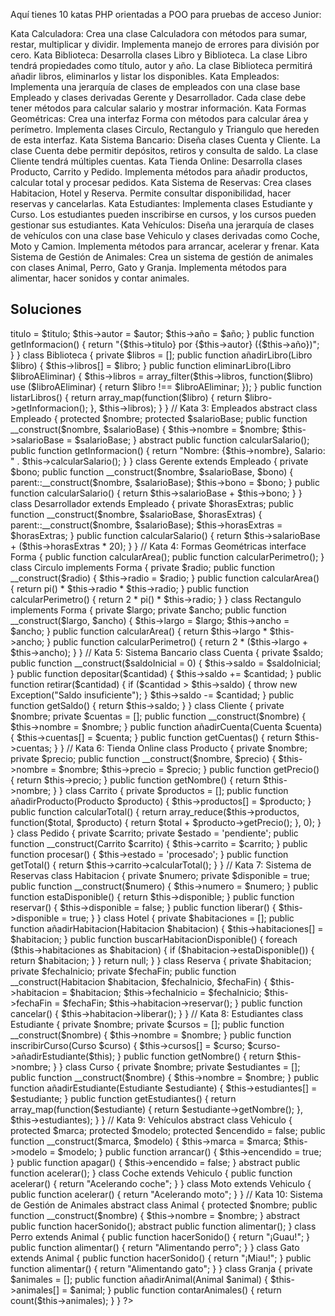 Aquí tienes 10 katas PHP orientadas a POO para pruebas de acceso Junior:

Kata Calculadora:
Crea una clase Calculadora con métodos para sumar, restar, multiplicar y dividir. Implementa manejo de errores para división por cero.
Kata Biblioteca:
Desarrolla clases Libro y Biblioteca. La clase Libro tendrá propiedades como título, autor y año. La clase Biblioteca permitirá añadir libros, eliminarlos y listar los disponibles.
Kata Empleados:
Implementa una jerarquía de clases de empleados con una clase base Empleado y clases derivadas Gerente y Desarrollador. Cada clase debe tener métodos para calcular salario y mostrar información.
Kata Formas Geométricas:
Crea una interfaz Forma con métodos para calcular área y perímetro. Implementa clases Circulo, Rectangulo y Triangulo que hereden de esta interfaz.
Kata Sistema Bancario:
Diseña clases Cuenta y Cliente. La clase Cuenta debe permitir depósitos, retiros y consulta de saldo. La clase Cliente tendrá múltiples cuentas.
Kata Tienda Online:
Desarrolla clases Producto, Carrito y Pedido. Implementa métodos para añadir productos, calcular total y procesar pedidos.
Kata Sistema de Reservas:
Crea clases Habitacion, Hotel y Reserva. Permite consultar disponibilidad, hacer reservas y cancelarlas.
Kata Estudiantes:
Implementa clases Estudiante y Curso. Los estudiantes pueden inscribirse en cursos, y los cursos pueden gestionar sus estudiantes.
Kata Vehículos:
Diseña una jerarquía de clases de vehículos con una clase base Vehiculo y clases derivadas como Coche, Moto y Camion. Implementa métodos para arrancar, acelerar y frenar.
Kata Sistema de Gestión de Animales:
Crea un sistema de gestión de animales con clases Animal, Perro, Gato y Granja. Implementa métodos para alimentar, hacer sonidos y contar animales.


## Soluciones
<?php
// Kata 1: Calculadora
class Calculadora {
    public function sumar($a, $b) {
        return $a + $b;
    }

    public function restar($a, $b) {
        return $a - $b;
    }

    public function multiplicar($a, $b) {
        return $a * $b;
    }

    public function dividir($a, $b) {
        if ($b == 0) {
            throw new InvalidArgumentException("No se puede dividir por cero");
        }
        return $a / $b;
    }
}

// Kata 2: Biblioteca
class Libro {
    private $titulo;
    private $autor;
    private $año;

    public function __construct($titulo, $autor, $año) {
        $this->titulo = $titulo;
        $this->autor = $autor;
        $this->año = $año;
    }

    public function getInformacion() {
        return "{$this->titulo} por {$this->autor} ({$this->año})";
    }
}

class Biblioteca {
    private $libros = [];

    public function añadirLibro(Libro $libro) {
        $this->libros[] = $libro;
    }

    public function eliminarLibro(Libro $libroAEliminar) {
        $this->libros = array_filter($this->libros, function($libro) use ($libroAEliminar) {
            return $libro !== $libroAEliminar;
        });
    }

    public function listarLibros() {
        return array_map(function($libro) {
            return $libro->getInformacion();
        }, $this->libros);
    }
}

// Kata 3: Empleados
abstract class Empleado {
    protected $nombre;
    protected $salarioBase;

    public function __construct($nombre, $salarioBase) {
        $this->nombre = $nombre;
        $this->salarioBase = $salarioBase;
    }

    abstract public function calcularSalario();

    public function getInformacion() {
        return "Nombre: {$this->nombre}, Salario: " . $this->calcularSalario();
    }
}

class Gerente extends Empleado {
    private $bono;

    public function __construct($nombre, $salarioBase, $bono) {
        parent::__construct($nombre, $salarioBase);
        $this->bono = $bono;
    }

    public function calcularSalario() {
        return $this->salarioBase + $this->bono;
    }
}

class Desarrollador extends Empleado {
    private $horasExtras;

    public function __construct($nombre, $salarioBase, $horasExtras) {
        parent::__construct($nombre, $salarioBase);
        $this->horasExtras = $horasExtras;
    }

    public function calcularSalario() {
        return $this->salarioBase + ($this->horasExtras * 20);
    }
}

// Kata 4: Formas Geométricas
interface Forma {
    public function calcularArea();
    public function calcularPerimetro();
}

class Circulo implements Forma {
    private $radio;

    public function __construct($radio) {
        $this->radio = $radio;
    }

    public function calcularArea() {
        return pi() * $this->radio * $this->radio;
    }

    public function calcularPerimetro() {
        return 2 * pi() * $this->radio;
    }
}

class Rectangulo implements Forma {
    private $largo;
    private $ancho;

    public function __construct($largo, $ancho) {
        $this->largo = $largo;
        $this->ancho = $ancho;
    }

    public function calcularArea() {
        return $this->largo * $this->ancho;
    }

    public function calcularPerimetro() {
        return 2 * ($this->largo + $this->ancho);
    }
}

// Kata 5: Sistema Bancario
class Cuenta {
    private $saldo;

    public function __construct($saldoInicial = 0) {
        $this->saldo = $saldoInicial;
    }

    public function depositar($cantidad) {
        $this->saldo += $cantidad;
    }

    public function retirar($cantidad) {
        if ($cantidad > $this->saldo) {
            throw new Exception("Saldo insuficiente");
        }
        $this->saldo -= $cantidad;
    }

    public function getSaldo() {
        return $this->saldo;
    }
}

class Cliente {
    private $nombre;
    private $cuentas = [];

    public function __construct($nombre) {
        $this->nombre = $nombre;
    }

    public function añadirCuenta(Cuenta $cuenta) {
        $this->cuentas[] = $cuenta;
    }

    public function getCuentas() {
        return $this->cuentas;
    }
}

// Kata 6: Tienda Online
class Producto {
    private $nombre;
    private $precio;

    public function __construct($nombre, $precio) {
        $this->nombre = $nombre;
        $this->precio = $precio;
    }

    public function getPrecio() {
        return $this->precio;
    }

    public function getNombre() {
        return $this->nombre;
    }
}

class Carrito {
    private $productos = [];

    public function añadirProducto(Producto $producto) {
        $this->productos[] = $producto;
    }

    public function calcularTotal() {
        return array_reduce($this->productos, function($total, $producto) {
            return $total + $producto->getPrecio();
        }, 0);
    }
}

class Pedido {
    private $carrito;
    private $estado = 'pendiente';

    public function __construct(Carrito $carrito) {
        $this->carrito = $carrito;
    }

    public function procesar() {
        $this->estado = 'procesado';
    }

    public function getTotal() {
        return $this->carrito->calcularTotal();
    }
}

// Kata 7: Sistema de Reservas
class Habitacion {
    private $numero;
    private $disponible = true;

    public function __construct($numero) {
        $this->numero = $numero;
    }

    public function estaDisponible() {
        return $this->disponible;
    }

    public function reservar() {
        $this->disponible = false;
    }

    public function liberar() {
        $this->disponible = true;
    }
}

class Hotel {
    private $habitaciones = [];

    public function añadirHabitacion(Habitacion $habitacion) {
        $this->habitaciones[] = $habitacion;
    }

    public function buscarHabitacionDisponible() {
        foreach ($this->habitaciones as $habitacion) {
            if ($habitacion->estaDisponible()) {
                return $habitacion;
            }
        }
        return null;
    }
}

class Reserva {
    private $habitacion;
    private $fechaInicio;
    private $fechaFin;

    public function __construct(Habitacion $habitacion, $fechaInicio, $fechaFin) {
        $this->habitacion = $habitacion;
        $this->fechaInicio = $fechaInicio;
        $this->fechaFin = $fechaFin;
        $this->habitacion->reservar();
    }

    public function cancelar() {
        $this->habitacion->liberar();
    }
}

// Kata 8: Estudiantes
class Estudiante {
    private $nombre;
    private $cursos = [];

    public function __construct($nombre) {
        $this->nombre = $nombre;
    }

    public function inscribirCurso(Curso $curso) {
        $this->cursos[] = $curso;
        $curso->añadirEstudiante($this);
    }

    public function getNombre() {
        return $this->nombre;
    }
}

class Curso {
    private $nombre;
    private $estudiantes = [];

    public function __construct($nombre) {
        $this->nombre = $nombre;
    }

    public function añadirEstudiante(Estudiante $estudiante) {
        $this->estudiantes[] = $estudiante;
    }

    public function getEstudiantes() {
        return array_map(function($estudiante) {
            return $estudiante->getNombre();
        }, $this->estudiantes);
    }
}

// Kata 9: Vehículos
abstract class Vehiculo {
    protected $marca;
    protected $modelo;
    protected $encendido = false;

    public function __construct($marca, $modelo) {
        $this->marca = $marca;
        $this->modelo = $modelo;
    }

    public function arrancar() {
        $this->encendido = true;
    }

    public function apagar() {
        $this->encendido = false;
    }

    abstract public function acelerar();
}

class Coche extends Vehiculo {
    public function acelerar() {
        return "Acelerando coche";
    }
}

class Moto extends Vehiculo {
    public function acelerar() {
        return "Acelerando moto";
    }
}

// Kata 10: Sistema de Gestión de Animales
abstract class Animal {
    protected $nombre;

    public function __construct($nombre) {
        $this->nombre = $nombre;
    }

    abstract public function hacerSonido();
    abstract public function alimentar();
}

class Perro extends Animal {
    public function hacerSonido() {
        return "¡Guau!";
    }

    public function alimentar() {
        return "Alimentando perro";
    }
}

class Gato extends Animal {
    public function hacerSonido() {
        return "¡Miau!";
    }

    public function alimentar() {
        return "Alimentando gato";
    }
}

class Granja {
    private $animales = [];

    public function añadirAnimal(Animal $animal) {
        $this->animales[] = $animal;
    }

    public function contarAnimales() {
        return count($this->animales);
    }
}
?>
